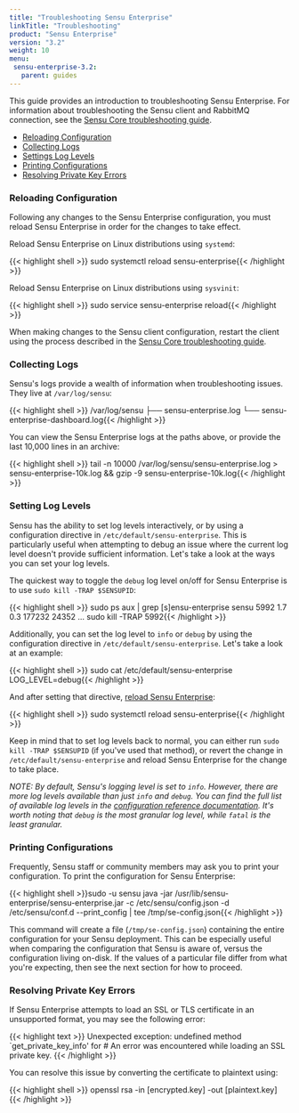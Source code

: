 ```yaml
---
title: "Troubleshooting Sensu Enterprise"
linkTitle: "Troubleshooting"
product: "Sensu Enterprise"
version: "3.2"
weight: 10
menu:
 sensu-enterprise-3.2:
   parent: guides
---
```


This guide provides an introduction to troubleshooting Sensu Enterprise.
For information about troubleshooting the Sensu client and RabbitMQ connection, see the [Sensu Core troubleshooting guide][1].

- [Reloading Configuration](#reloading-configuration)
- [Collecting Logs](#collecting-logs)
- [Settings Log Levels](#setting-log-levels)
- [Printing Configurations](#printing-configurations)
- [Resolving Private Key Errors](#resolving-private-key-errors)

### Reloading Configuration

Following any changes to the Sensu Enterprise configuration, you must reload Sensu Enterprise in order for the changes to take effect.

Reload Sensu Enterprise on Linux distributions using `systemd`:

{{< highlight shell >}}
sudo systemctl reload sensu-enterprise{{< /highlight >}}

Reload Sensu Enterprise on Linux distributions using `sysvinit`:

{{< highlight shell >}}
sudo service sensu-enterprise reload{{< /highlight >}}

When making changes to the Sensu client configuration, restart the client using the process described in the [Sensu Core troubleshooting guide][2].

### Collecting Logs

Sensu's logs provide a wealth of information when troubleshooting issues. They live at `/var/log/sensu`:

{{< highlight shell >}}
/var/log/sensu
├── sensu-enterprise.log
└── sensu-enterprise-dashboard.log{{< /highlight >}}

You can view the Sensu Enterprise logs at the paths above, or provide the last 10,000 lines in an archive:

{{< highlight shell >}}
tail -n 10000 /var/log/sensu/sensu-enterprise.log > sensu-enterprise-10k.log && gzip -9 sensu-enterprise-10k.log{{< /highlight >}}

### Setting Log Levels

Sensu has the ability to set log levels interactively, or by using a configuration directive in `/etc/default/sensu-enterprise`. This is particularly useful when attempting to debug an issue where the current log level doesn't provide sufficient information. Let's take a look at the ways you can set your log levels.

The quickest way to toggle the `debug` log level on/off for Sensu Enterprise is to use `sudo kill -TRAP $SENSUPID`:

{{< highlight shell >}}
sudo ps aux | grep [s]ensu-enterprise
sensu     5992  1.7  0.3 177232 24352 ...
sudo kill -TRAP 5992{{< /highlight >}}

Additionally, you can set the log level to `info` or `debug` by using the configuration directive in `/etc/default/sensu-enterprise`. Let's take a look at an example:

{{< highlight shell >}}
sudo cat /etc/default/sensu-enterprise
LOG_LEVEL=debug{{< /highlight >}}

And after setting that directive, [reload Sensu Enterprise](#reloading-configuration):

{{< highlight shell >}}
sudo systemctl reload sensu-enterprise{{< /highlight >}}

Keep in mind that to set log levels back to normal, you can either run `sudo kill -TRAP $SENSUPID` (if you've used that method), or revert the change in `/etc/default/sensu-enterprise` and reload Sensu Enterprise for the change to take place.

_NOTE: By default, Sensu's logging level is set to `info`. However, there are more log levels available than just `info` and `debug`. You can find the full list of available log levels in the [configuration reference documentation][4]. It's worth noting that `debug` is the most granular log level, while `fatal` is the least granular._

### Printing Configurations

Frequently, Sensu staff or community members may ask you to print your configuration.
To print the configuration for Sensu Enterprise:

{{< highlight shell >}}sudo -u sensu java -jar /usr/lib/sensu-enterprise/sensu-enterprise.jar -c /etc/sensu/config.json -d /etc/sensu/conf.d --print_config | tee /tmp/se-config.json{{< /highlight >}}

This command will create a file (`/tmp/se-config.json`) containing the entire configuration for your Sensu deployment.
This can be especially useful when comparing the configuration that Sensu is aware of, versus the configuration living on-disk.
If the values of a particular file differ from what you're expecting, then see the next section for how to proceed.

### Resolving Private Key Errors

If Sensu Enterprise attempts to load an SSL or TLS certificate in an unsupported format, you may see the following error:

{{< highlight text >}}
Unexpected exception: undefined method `get_private_key_info' for #
An error was encountered while loading an SSL private key.
{{< /highlight >}}

You can resolve this issue by converting the certificate to plaintext using:

{{< highlight shell >}}
openssl rsa -in [encrypted.key] -out [plaintext.key]
{{< /highlight >}}

[1]: /sensu-core/latest/guides/troubleshooting
[2]: /sensu-core/latest/guides/troubleshooting#restarting-services
[4]: ../../reference/configuration/#sensu-service-script-configuration-variables
